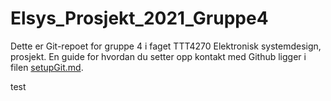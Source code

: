 # Elsys_Prosjekt_2021_Gruppe4

Dette er Git-repoet for gruppe 4 i faget TTT4270 Elektronisk systemdesign, prosjekt.
En guide for hvordan du setter opp kontakt med Github ligger i filen [setupGit.md](setupGit.md).

test
